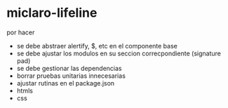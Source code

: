 # miclaro-lifeline

por hacer

- se debe abstraer alertify, \$, etc en el componente base
- se debe ajustar los modulos en su seccion correcpondiente (signature pad)
- se debe gestionar las dependencias
- borrar pruebas unitarias innecesarias
- ajustar rutinas en el package.json
- htmls
- css

